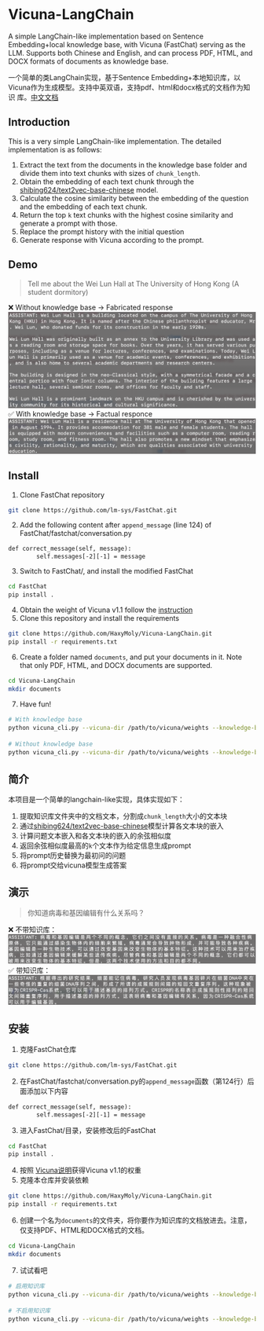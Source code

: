 # Vicuna-LangChain
A simple LangChain-like implementation based on Sentence Embedding+local knowledge base, with Vicuna (FastChat) serving as the LLM. Supports both Chinese and English, and can process PDF, HTML, and DOCX formats of documents as knowledge base.

一个简单的类LangChain实现，基于Sentence Embedding+本地知识库，以Vicuna作为生成模型。支持中英双语，支持pdf、html和docx格式的文档作为知识 库。[中文文档](#简介)


## Introduction
This is a very simple LangChain-like implementation. The detailed implementation is as follows: 
1. Extract the text from the documents in the knowledge base folder and divide them into text chunks with sizes of `chunk_length`.
2. Obtain the embedding of each text chunk through the [shibing624/text2vec-base-chinese](https://huggingface.co/shibing624/text2vec-base-chinese) model.
3. Calculate the cosine similarity between the embedding of the question and the embedding of each text chunk.
4. Return the top `k` text chunks with the highest cosine similarity and generate a prompt with those.
5. Replace the prompt history with the initial question
6. Generate response with Vicuna according to the prompt.


## Demo
> Tell me about the Wei Lun Hall at The University of Hong Kong (A student dormitory)

❌ Without knowledge base -> Fabricated response
![Without knowledge base](https://github.com/HaxyMoly/Vicuna-LangChain/raw/main/img/without_kb_en.png)
✅ With knowledge base -> Factual responce
![With knowledge base](https://github.com/HaxyMoly/Vicuna-LangChain/raw/main/img/with_kb_en.png)

## Install
1. Clone FastChat repository
```bash
git clone https://github.com/lm-sys/FastChat.git
```
2. Add the following content after `append_message` (line 124) of FastChat/fastchat/conversation.py
```python3
def correct_message(self, message):
        self.messages[-2][-1] = message
```
3. Switch to FastChat/, and install the modified FastChat
```bash
cd FastChat
pip install .
```
4. Obtain the weight of Vicuna v1.1 follow the [instruction](https://github.com/lm-sys/FastChat#vicuna-weights)
5. Clone this repository and install the requirements
```bash
git clone https://github.com/HaxyMoly/Vicuna-LangChain.git
pip install -r requirements.txt
```
6. Create a folder named `documents`, and put your documents in it. Note that only PDF, HTML, and DOCX documents are supported.
```bash
cd Vicuna-LangChain
mkdir documents
```
7. Have fun!
```bash
# With knowledge base
python vicuna_cli.py --vicuna-dir /path/to/vicuna/weights --knowledge-base

# Without knowledge base
python vicuna_cli.py --vicuna-dir /path/to/vicuna/weights --knowledge-base
```

## 简介
本项目是一个简单的langchain-like实现，具体实现如下：
1. 提取知识库文件夹中的文档文本，分割成`chunk_length`大小的文本块
2. 通过[shibing624/text2vec-base-chinese](https://huggingface.co/shibing624/text2vec-base-chinese)模型计算各文本块的嵌入
3. 计算问题文本嵌入和各文本块的嵌入的余弦相似度
4. 返回余弦相似度最高的`k`个文本作为给定信息生成prompt
5. 将prompt历史替换为最初问的问题
6. 将prompt交给vicuna模型生成答案


## 演示
> 你知道病毒和基因编辑有什么关系吗？

❌ 不带知识库：
![没有知识库](https://github.com/HaxyMoly/Vicuna-LangChain/raw/main/img/without_kb_zh.png)
✅ 带知识库：
![有知识库](https://github.com/HaxyMoly/Vicuna-LangChain/raw/main/img/with_kb_zh.png)

## 安装
1. 克隆FastChat仓库
```bash
git clone https://github.com/lm-sys/FastChat.git
```
2. 在FastChat/fastchat/conversation.py的`append_message`函数（第124行）后面添加以下内容
```python3
def correct_message(self, message):
        self.messages[-2][-1] = message
```
3. 进入FastChat/目录，安装修改后的FastChat
```bash
cd FastChat
pip install .
```
4. 按照 [Vicuna说明](https://github.com/lm-sys/FastChat#vicuna-weights)获得Vicuna v1.1的权重
5. 克隆本仓库并安装依赖
```bash
git clone https://github.com/HaxyMoly/Vicuna-LangChain.git
pip install -r requirements.txt
```
6. 创建一个名为`documents`的文件夹，将你要作为知识库的文档放进去。注意，仅支持PDF、HTML和DOCX格式的文档。
```bash
cd Vicuna-LangChain
mkdir documents
```
7. 试试看吧
```bash
# 启用知识库
python vicuna_cli.py --vicuna-dir /path/to/vicuna/weights --knowledge-base

# 不启用知识库
python vicuna_cli.py --vicuna-dir /path/to/vicuna/weights --knowledge-base
```